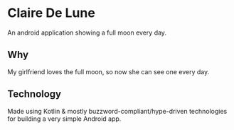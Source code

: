 # Claire De Lune

An android application showing a full moon every day.

## Why

My girlfriend loves the full moon, so now she can see one every day.

## Technology

Made using Kotlin & mostly buzzword-compliant/hype-driven technologies for building a very simple Android app.
